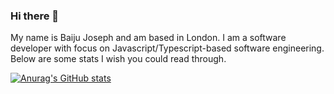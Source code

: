 ### Hi there 👋

My name is Baiju Joseph and am based in London. I am a software developer with focus on Javascript/Typescript-based software engineering. Below are some stats I wish you could read through. 

[![Anurag's GitHub stats](https://github-readme-stats.vercel.app/api?username=starsagitarian)](https://github.com/starsagitarian/github-readme-stats)
